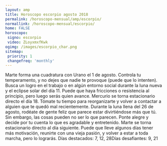 ```yaml
---
layout: amp
title: Horoscopo escorpio agosto 2018 
permalink: /horoscopo-mensual/amp/escorpio/
normallink: /horoscopo-mensual/escorpio/
home: FALSE
horoscopo:
 signo: escorpio
 video: ZLoyxmxfKwk
ogimg: /images/escorpio_char.png
sitemap:
 priority: 1
 changefreq: 'monthly'
---
```



Marte forma una cuadratura con Urano el 1 de agosto. Controla tu temperamento, y no dejes que nadie te provoque (puede que lo intenten). Busca un logro en el trabajo o en algún entorno social durante la luna nueva y el eclipse solar del día 11. Puede que haya fricciones o resistencia al principio, pero luego serás quien avance. Mercurio se torna estacionario directo el día 18. Tómate tu tiempo para reorganizarte y volver a contactar a alguien que te quedó mal recientemente. Durante la luna llena del 26 de agosto, rodéate de gente feliz que parece estar divirtiéndose más que tú. Sin embargo, las cosas pueden no ser lo que parecen. Ponte alegre y decide por tu cuenta lo que es agradable y entretenido. Marte se torna estacionario directo al día siguiente. Puede que lleve algunos días tener más motivación, reunirte con una vieja pasión, y volver a estar a toda marcha, pero lo lograrás. Días destacados: 7, 12, 28Días desafiantes: 9, 21</div>
